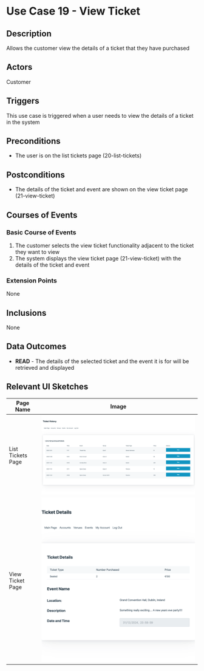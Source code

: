 # Use Case 19 - View Ticket

## Description

Allows the customer view the details of a ticket that they have purchased
## Actors

Customer

## Triggers

This use case is triggered when a user needs to view the details of a ticket in the system

## Preconditions

- The user is on the list tickets page (20-list-tickets)

## Postconditions

- The details of the ticket and event are shown on the view ticket page (21-view-ticket)

## Courses of Events

### Basic Course of Events

1. The customer selects the view ticket functionality adjacent to the ticket they want to view
2. The system displays the view ticket page (21-view-ticket) with the details of the ticket and event

### Extension Points

None

## Inclusions

None

## Data Outcomes
- **READ** - The details of the selected ticket and the event it is for will be retrieved and displayed

## Relevant UI Sketches
| Page Name | Image |
|----|------|
| List Tickets Page | ![List Events Page](/01-requirements-solution/uisketches/20-list-tickets.png) |
| View Ticket Page | ![View Event Page](/01-requirements-solution/uisketches/21-view-ticket.png) |
